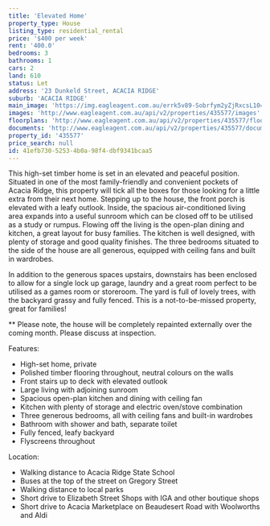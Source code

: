 ```yaml
---
title: 'Elevated Home'
property_type: House
listing_type: residential_rental
price: '$400 per week'
rent: '400.0'
bedrooms: 3
bathrooms: 1
cars: 2
land: 610
status: Let
address: '23 Dunkeld Street, ACACIA RIDGE'
suburb: 'ACACIA RIDGE'
main_image: 'https://img.eagleagent.com.au/errk5v89-Sobrfym2yZjRxcsL10=/1280x854/smart/https://s3-us-west-2.amazonaws.com/eagleagent-orig/images/6825781/426085818-image-M.jpg'
images: 'http://www.eagleagent.com.au/api/v2/properties/435577/images'
floorplans: 'http://www.eagleagent.com.au/api/v2/properties/435577/floorplans'
documents: 'http://www.eagleagent.com.au/api/v2/properties/435577/documents'
property_id: '435577'
price_search: null
id: 41efb730-5253-4b0a-98f4-dbf9341bcaa5
---
```

This high-set timber home is set in an elevated and peaceful position. Situated in one of the most family-friendly and convenient pockets of Acacia Ridge, this property will tick all the boxes for those looking for a little extra from their next home. Stepping up to the house, the front porch is elevated with a leafy outlook. Inside, the spacious air-conditioned living area expands into a useful sunroom which can be closed off to be utilised as a study or rumpus. Flowing off the living is the open-plan dining and kitchen, a great layout for busy families. The kitchen is well designed, with plenty of storage and good quality finishes. The three bedrooms situated to the side of the house are all generous, equipped with ceiling fans and built in wardrobes.

In addition to the generous spaces upstairs, downstairs has been enclosed to allow for a single lock up garage, laundry and a great room perfect to be utilised as a games room or storeroom. The yard is full of lovely trees, with the backyard grassy and fully fenced. This is a not-to-be-missed property, great for families!

** Please note, the house will be completely repainted externally over the coming month. Please discuss at inspection.

Features:

*  High-set home, private
*  Polished timber flooring throughout, neutral colours on the walls
*  Front stairs up to deck with elevated outlook
*  Large living with adjoining sunroom
*  Spacious open-plan kitchen and dining with ceiling fan
*  Kitchen with plenty of storage and electric oven/stove combination
*  Three generous bedrooms, all with ceiling fans and built-in wardrobes
*  Bathroom with shower and bath, separate toilet
*  Fully fenced, leafy backyard
*  Flyscreens throughout

Location:

*  Walking distance to Acacia Ridge State School
*  Buses at the top of the street on Gregory Street
*  Walking distance to local parks
*  Short drive to Elizabeth Street Shops with IGA and other boutique shops
*  Short drive to Acacia Marketplace on Beaudesert Road with Woolworths and Aldi